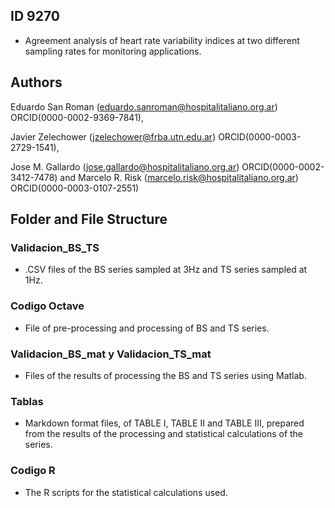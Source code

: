## ID 9270

- Agreement analysis of heart rate variability indices at two different sampling rates for monitoring applications.

## Authors 
Eduardo San Roman (eduardo.sanroman@hospitalitaliano.org.ar) ORCID(0000-0002-9369-7841),

Javier Zelechower (jzelechower@frba.utn.edu.ar) ORCID(0000-0003-2729-1541), 

Jose M. Gallardo (jose.gallardo@hospitalitaliano.org.ar) ORCID(0000-0002-3412-7478) and Marcelo R. Risk (marcelo.risk@hospitalitaliano.org.ar) ORCID(0000-0003-0107-2551)


## Folder and File Structure

### Validacion_BS_TS
- .CSV files of the BS series sampled at 3Hz and TS series sampled at 1Hz.

### Codigo Octave
- File of pre-processing and processing of BS and TS series.
  
### Validacion_BS_mat y Validacion_TS_mat
- Files of the results of processing the BS and TS series using Matlab.

### Tablas
- Markdown format files, of TABLE I, TABLE II and TABLE III, prepared from the results of the processing and statistical calculations of the series.

### Codigo R
- The R scripts for the statistical calculations used.


